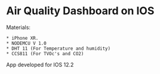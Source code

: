 # Air Quality Dashboard on IOS

Materials:
	
	* iPhone XR.
	* NODEMCU V 1.0
	* DHT 11 (For Temperature and humidity)
	* CCS811 (For TVOc's and CO2)

App developed for IOS 12.2
